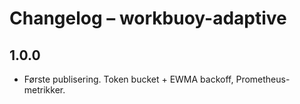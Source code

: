 # Changelog – workbuoy-adaptive

## 1.0.0
- Første publisering. Token bucket + EWMA backoff, Prometheus-metrikker.
